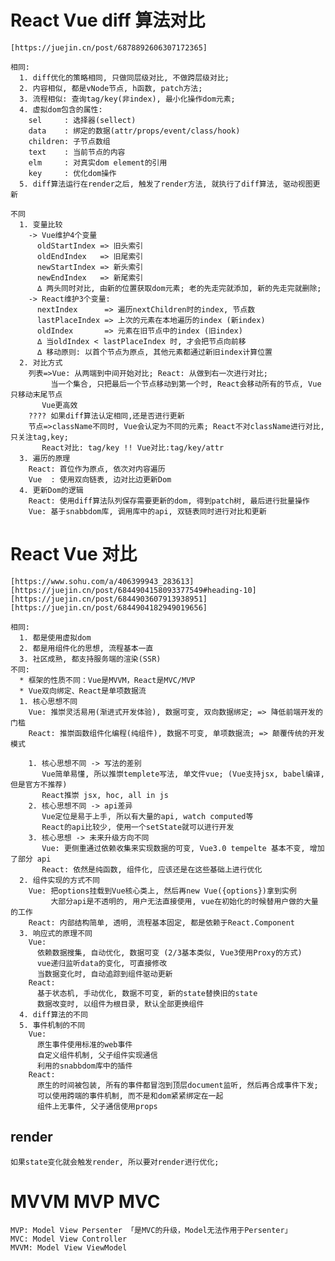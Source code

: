 # React Vue diff 算法对比

    [https://juejin.cn/post/6878892606307172365]

    相同:
      1. diff优化的策略相同, 只做同层级对比, 不做跨层级对比;
      2. 内容相似, 都是vNode节点, h函数, patch方法;
      3. 流程相似: 查询tag/key(非index), 最小化操作dom元素;
      4. 虚拟dom包含的属性:
        sel     : 选择器(sellect)
        data    : 绑定的数据(attr/props/event/class/hook)
        children: 子节点数组
        text    : 当前节点的内容
        elm     : 对真实dom element的引用
        key     : 优化dom操作
      5. diff算法运行在render之后, 触发了render方法, 就执行了diff算法, 驱动视图更新

    不同
      1. 变量比较
        -> Vue维护4个变量
          oldStartIndex => 旧头索引
          oldEndIndex   => 旧尾索引
          newStartIndex => 新头索引
          newEndIndex   => 新尾索引
          ∆ 两头同时对比, 由新的位置获取dom元素; 老的先走完就添加, 新的先走完就删除;
        -> React维护3个变量:
          nextIndex      => 遍历nextChildren时的index, 节点数
          lastPlaceIndex => 上次的元素在本地遍历的index (新index)
          oldIndex       => 元素在旧节点中的index (旧index)
          ∆ 当oldIndex < lastPlaceIndex 时, 才会把节点向前移
          ∆ 移动原则: 以首个节点为原点, 其他元素都通过新旧index计算位置
      2. 对比方式
        列表=>Vue: 从两端到中间开始对比; React: 从做到右一次进行对比;
             当一个集合, 只把最后一个节点移动到第一个时, React会移动所有的节点, Vue只移动末尾节点
           Vue更高效
        ???? 如果diff算法认定相同,还是否进行更新
        节点=>className不同时, Vue会认定为不同的元素; React不对className进行对比, 只关注tag,key;
           React对比: tag/key !! Vue对比:tag/key/attr
      3. 遍历的原理
        React: 首位作为原点, 依次对内容遍历
        Vue  : 使用双向链表, 边对比边更新Dom
      4. 更新Dom的逻辑
        React: 使用diff算法队列保存需要更新的dom, 得到patch树, 最后进行批量操作
        Vue: 基于snabbdom库, 调用库中的api, 双链表同时进行对比和更新

# React Vue 对比

    [https://www.sohu.com/a/406399943_283613]
    [https://juejin.cn/post/6844904158093377549#heading-10]
    [https://juejin.cn/post/6844903607913938951]
    [https://juejin.cn/post/6844904182949019656]

    相同:
      1. 都是使用虚拟dom
      2. 都是用组件化的思想, 流程基本一直
      3. 社区成熟, 都支持服务端的渲染(SSR)
    不同:
      * 框架的性质不同：Vue是MVVM，React是MVC/MVP
      * Vue双向绑定、React是单项数据流
      1. 核心思想不同
        Vue: 推崇灵活易用(渐进式开发体验), 数据可变, 双向数据绑定; => 降低前端开发的门槛
        React: 推崇函数组件化编程(纯组件), 数据不可变, 单项数据流; => 颠覆传统的开发模式

        1. 核心思想不同 -> 写法的差别
           Vue简单易懂, 所以推崇templete写法, 单文件vue; (Vue支持jsx, babel编译, 但是官方不推荐)
           React推崇 jsx, hoc, all in js
        2. 核心思想不同 -> api差异
           Vue定位是易于上手, 所以有大量的api, watch computed等
           React的api比较少, 使用一个setState就可以进行开发
        3. 核心思想 -> 未来升级方向不同
           Vue: 更侧重通过依赖收集来实现数据的可变, Vue3.0 tempelte 基本不变, 增加了部分 api
           React: 依然是纯函数, 组件化, 应该还是在这些基础上进行优化
      2. 组件实现的方式不同
        Vue: 把options挂载到Vue核心类上, 然后再new Vue({options})拿到实例
             大部分api是不透明的, 用户无法直接使用, vue在初始化的时候替用户做的大量的工作
        React: 内部结构简单, 透明, 流程基本固定, 都是依赖于React.Component
      3. 响应式的原理不同
        Vue:
          依赖数据搜集, 自动优化, 数据可变 (2/3基本类似, Vue3使用Proxy的方式)
          vue递归监听data的变化, 可直接修改
          当数据变化时, 自动追踪到组件驱动更新
        React:
          基于状态机, 手动优化, 数据不可变, 新的state替换旧的state
          数据改变时, 以组件为根目录, 默认全部更换组件
      4. diff算法的不同
      5. 事件机制的不同
        Vue:
          原生事件使用标准的web事件
          自定义组件机制, 父子组件实现通信
          利用的snabbdom库中的插件
        React:
          原生的时间被包装, 所有的事件都冒泡到顶层document监听, 然后再合成事件下发;
          可以使用跨端的事件机制, 而不是和dom紧紧绑定在一起
          组件上无事件, 父子通信使用props

## render

    如果state变化就会触发render, 所以要对render进行优化;

# MVVM MVP MVC

    MVP: Model View Persenter 「是MVC的升级，Model无法作用于Persenter」
    MVC: Model View Controller
    MVVM: Model View ViewModel
